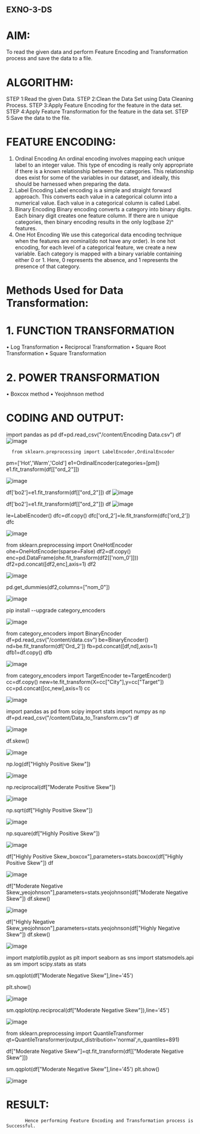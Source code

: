 ## EXNO-3-DS

# AIM:
To read the given data and perform Feature Encoding and Transformation process and save the data to a file.

# ALGORITHM:
STEP 1:Read the given Data.
STEP 2:Clean the Data Set using Data Cleaning Process.
STEP 3:Apply Feature Encoding for the feature in the data set.
STEP 4:Apply Feature Transformation for the feature in the data set.
STEP 5:Save the data to the file.

# FEATURE ENCODING:
1. Ordinal Encoding
An ordinal encoding involves mapping each unique label to an integer value. This type of encoding is really only appropriate if there is a known relationship between the categories. This relationship does exist for some of the variables in our dataset, and ideally, this should be harnessed when preparing the data.
2. Label Encoding
Label encoding is a simple and straight forward approach. This converts each value in a categorical column into a numerical value. Each value in a categorical column is called Label.
3. Binary Encoding
Binary encoding converts a category into binary digits. Each binary digit creates one feature column. If there are n unique categories, then binary encoding results in the only log(base 2)ⁿ features.
4. One Hot Encoding
We use this categorical data encoding technique when the features are nominal(do not have any order). In one hot encoding, for each level of a categorical feature, we create a new variable. Each category is mapped with a binary variable containing either 0 or 1. Here, 0 represents the absence, and 1 represents the presence of that category.

# Methods Used for Data Transformation:
  # 1. FUNCTION TRANSFORMATION
• Log Transformation
• Reciprocal Transformation
• Square Root Transformation
• Square Transformation
  # 2. POWER TRANSFORMATION
• Boxcox method
• Yeojohnson method

# CODING AND OUTPUT:
 import pandas as pd
 df=pd.read_csv("/content/Encoding Data.csv")
 df
      ![image](https://github.com/Nishanth-018/EXNO-3-DS/assets/149347651/d6c38ae3-7ac6-4be0-a73c-63a488cd1be9)

      from sklearn.preprocessing import LabelEncoder,OrdinalEncoder
pm=['Hot','Warm','Cold']
e1=OrdinalEncoder(categories=[pm])
e1.fit_transform(df[["ord_2"]])

![image](https://github.com/Nishanth-018/EXNO-3-DS/assets/149347651/855edb19-e377-4721-90f0-29dc5acc73e8)

df['bo2']=e1.fit_transform(df[["ord_2"]])
df
![image](https://github.com/Nishanth-018/EXNO-3-DS/assets/149347651/c93526c0-ec0f-4855-b7ab-7f850a5636a1)

df['bo2']=e1.fit_transform(df[["ord_2"]])
df
![image](https://github.com/Nishanth-018/EXNO-3-DS/assets/149347651/4e34382d-c2eb-4335-bdcf-575a9984b7cf)

le=LabelEncoder()
dfc=df.copy()
dfc['ord_2']=le.fit_transform(dfc['ord_2'])
dfc

![image](https://github.com/Nishanth-018/EXNO-3-DS/assets/149347651/aa3cb67f-ffab-4f3f-888c-dc80bfb54772)

from sklearn.preprocessing import OneHotEncoder
ohe=OneHotEncoder(sparse=False)
df2=df.copy()
enc=pd.DataFrame(ohe.fit_transform(df2[['nom_0']]))
df2=pd.concat([df2,enc],axis=1)
df2

![image](https://github.com/Nishanth-018/EXNO-3-DS/assets/149347651/580ad1d4-2d7b-49d1-a8d6-05d378945e45)

pd.get_dummies(df2,columns=["nom_0"])

![image](https://github.com/Nishanth-018/EXNO-3-DS/assets/149347651/4759ad8f-7814-4d06-9827-78ab1140844c)

pip install --upgrade category_encoders

![image](https://github.com/Nishanth-018/EXNO-3-DS/assets/149347651/93b7df8c-5d9c-4748-b3ae-e0c5d8da4df2)

from category_encoders import BinaryEncoder
df=pd.read_csv("/content/data.csv")
be=BinaryEncoder()
nd=be.fit_transform(df['Ord_2'])
fb=pd.concat([df,nd],axis=1)
dfb1=df.copy()
dfb

![image](https://github.com/Nishanth-018/EXNO-3-DS/assets/149347651/d808d470-5a64-4fd3-b703-390c5f62c706)

from category_encoders import TargetEncoder
te=TargetEncoder()
cc=df.copy()
new=te.fit_transform(X=cc["City"],y=cc["Target"])
cc=pd.concat([cc,new],axis=1)
cc

![image](https://github.com/Nishanth-018/EXNO-3-DS/assets/149347651/5ed393af-f756-4ef5-964b-282e921ad23b)

import pandas as pd
from scipy import stats
import numpy as np
df=pd.read_csv("/content/Data_to_Transform.csv")
df

![image](https://github.com/Nishanth-018/EXNO-3-DS/assets/149347651/1310e5f1-5b10-4771-81f8-6df78b0ecbb8)

df.skew()

![image](https://github.com/Nishanth-018/EXNO-3-DS/assets/149347651/8f326e15-ef37-49cf-b5ba-25b7853cd4c2)

np.log(df["Highly Positive Skew"])

![image](https://github.com/Nishanth-018/EXNO-3-DS/assets/149347651/937cfbc5-b13d-4465-bbd0-da1aadf639ad)

np.reciprocal(df["Moderate Positive Skew"])

![image](https://github.com/Nishanth-018/EXNO-3-DS/assets/149347651/fe183eb4-1f5e-4f34-a1e2-2a08f651a813)


np.sqrt(df["Highly Positive Skew"])

![image](https://github.com/Nishanth-018/EXNO-3-DS/assets/149347651/53d6337c-285d-4198-bee3-e5e9a657c5b3)

np.square(df["Highly Positive Skew"])

![image](https://github.com/Nishanth-018/EXNO-3-DS/assets/149347651/4f454b7b-25a2-441d-b105-c6b0c3e287a2)

df["Highly Positive Skew_boxcox"],parameters=stats.boxcox(df["Highly Positive Skew"]) 
df

![image](https://github.com/Nishanth-018/EXNO-3-DS/assets/149347651/6ed7c0ae-38ea-42a9-a5c1-0dfa1e50ccfa)

df["Moderate Negative Skew_yeojohnson"],parameters=stats.yeojohnson(df["Moderate Negative Skew"])
df.skew()

![image](https://github.com/Nishanth-018/EXNO-3-DS/assets/149347651/18f1ddc0-7d98-43fc-95ca-3efb65908c4a)

df["Highly Negative Skew_yeojohnson"],parameters=stats.yeojohnson(df["Highly Negative Skew"])
df.skew()

![image](https://github.com/Nishanth-018/EXNO-3-DS/assets/149347651/0448784d-eeae-491f-9cf6-5a34e478fe59)

import matplotlib.pyplot as plt import seaborn as sns import statsmodels.api as sm import scipy.stats as stats

sm.qqplot(df["Moderate Negative Skew"],line='45')

plt.show()

![image](https://github.com/Nishanth-018/EXNO-3-DS/assets/149347651/3c445cdb-f2f6-425a-9d20-98ef8aedf2a7)

sm.qqplot(np.reciprocal(df["Moderate Negative Skew"]),line='45')

![image](https://github.com/Nishanth-018/EXNO-3-DS/assets/149347651/a9474364-442d-460c-b13f-a1430fb43821)

from sklearn.preprocessing import QuantileTransformer
qt=QuantileTransformer(output_distribution='normal',n_quantiles=891)

df["Moderate Negative Skew"]=qt.fit_transform(df[["Moderate Negative Skew"]])

sm.qqplot(df["Moderate Negative Skew"],line='45')
plt.show()

![image](https://github.com/Nishanth-018/EXNO-3-DS/assets/149347651/7c7cfafb-e1d6-4583-961c-1ba4dcdc4235)

# RESULT:
           Hence performing Feature Encoding and Transformation process is Successful.

       

       

